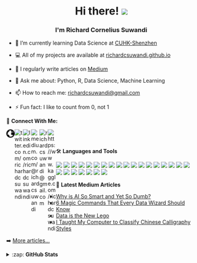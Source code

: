 <h1 align="center">Hi there! <img src="https://media.giphy.com/media/hvRJCLFzcasrR4ia7z/giphy.gif" width="40px"></h1>
<h3 align="center">I'm Richard Cornelius Suwandi</h3>

- 🌱 I’m currently learning Data Science at [CUHK-Shenzhen](https://cuhk.edu.cn)

- 💻 All of my projects are available at [richardcsuwandi.github.io](https://richardcsuwandi.github.io)

- 📝 I regularly write articles on [Medium](https://www.medium.com/@richardcsuwandi)

- 💬 Ask me about: Python, R, Data Science, Machine Learning

- 📫 How to reach me: richardcsuwandi@gmail.com

- ⚡ Fun fact: I like to count from 0, not 1

🔗 **Connect With Me:**

[<img align="left" alt="richardcsuwandi.github.io" width="22px" src="https://raw.githubusercontent.com/iconic/open-iconic/master/svg/globe.svg" />][Website]
[<img align="left" alt="twitter.com/richardcsuwandi" width="22px" src="https://cdn.jsdelivr.net/npm/simple-icons@v3/icons/twitter.svg" />][Twitter]
[<img align="left" alt="linkedin.com/richardcsuwandi" width="22px" src="https://cdn.jsdelivr.net/npm/simple-icons@v3/icons/linkedin.svg" />][LinkedIn]
[<img align="left" alt="medium.com/@richardcsuwandi" width="22px" src="http://simpleicons.org/icons/medium.svg" />][Medium]
[<img align="left" alt="richardcsuwandi@gmail.com" width="22px" src="http://simpleicons.org/icons/gmail.svg" />][Email]
[<img align="left" alt="https://www.kaggle.com/richardcsuwandi" width="22px" src="http://simpleicons.org/icons/kaggle.svg" />][Kaggle]

<br />
<br />

🛠️ **Languages and Tools**

![](https://img.shields.io/badge/Code-Python-informational?style=flat&logo=python&logoColor=white&color=3776AB)
![](https://img.shields.io/badge/Code-Julia-informational?style=flat&logo=julia&logoColor=white&color=9558B2)
![](https://img.shields.io/badge/Code-LaTeX-informational?style=flat&logo=LaTeX&logoColor=white&color=008080)
![](https://img.shields.io/badge/Code-Jupyter-informational?style=flat&logo=jupyter&logoColor=white&color=F37626)
![](https://img.shields.io/badge/Code-Git-informational?style=flat&logo=Git&logoColor=white&color=F05032)
![](https://img.shields.io/badge/Code-Colab-informational?style=flat&logo=google-colab&logoColor=white&color=F4B400)
![](https://img.shields.io/badge/Code-Docker-informational?style=flat&logo=docker&logoColor=white&color=2496ED)
![](https://img.shields.io/badge/Code-TensorFlow-informational?style=flat&logo=TensorFlow&logoColor=white&color=FF6F00)
![](https://img.shields.io/badge/Code-Keras-informational?style=flat&logo=Keras&logoColor=white&color=D00000)
![](https://img.shields.io/badge/Code-PyTorch-informational?style=flat&logo=PyTorch&logoColor=white&color=EE4C2C)
![](https://img.shields.io/badge/Code-Pandas-informational?style=flat&logo=pandas&logoColor=white&color=150458)
![](https://img.shields.io/badge/Code-NumPy-informational?style=flat&logo=numpy&logoColor=white&color=013243)
![](https://img.shields.io/badge/Code-SciPy-informational?style=flat&logo=scipy&logoColor=white&color=8CAAE6)
![](https://img.shields.io/badge/Code-ScikitLearn-informational?style=flat&logo=scikit-learn&logoColor=white&color=F7931E)
![](https://img.shields.io/badge/Code-VSCode-informational?style=flat&logo=visual-studio-code&logoColor=white&color=0078d7)
![](https://img.shields.io/badge/Code-Atom-informational?style=flat&logo=atom&logoColor=white&color=66595C)
![](https://img.shields.io/badge/Code-Vim-informational?style=flat&logo=vim&logoColor=white&color=019733)
![](https://img.shields.io/badge/Code-RStudio-informational?style=flat&logo=rstudio&logoColor=white&color=75AADB)
![](https://img.shields.io/badge/GitHub-informational?style=flat&logo=github&logoColor=white&color=181717)
![](https://img.shields.io/badge/Kaggle-informational?style=flat&logo=kaggle&logoColor=white&color=20BEFF)
![](https://img.shields.io/badge/Overleaf-informational?style=flat&logo=overleaf&logoColor=white&color=47A141)
![](https://img.shields.io/badge/OS-Linux-informational?style=flat&logo=linux&logoColor=white&color=FCC624)
![](https://img.shields.io/badge/OS-Windows-informational?style=flat&logo=windows&logoColor=white&color=0078D6)
![](https://img.shields.io/badge/Ubuntu-informational?style=flat&logo=ubuntu&logoColor=white&color=E95420)
![](https://img.shields.io/badge/Shell-Bash-informational?style=flat&logo=gnu-bash&logoColor=white&color=4EAA25)

📕 **Latest Medium Articles**
<!-- BLOG-POST-LIST:START -->
- [Why is AI So Smart and Yet So Dumb?](https://towardsdatascience.com/why-ai-is-so-smart-and-yet-so-dumb-c156cc87fafa?source=rss-727a207951a0------2)
- [6 Magic Commands That Every Data Wizard Should Know](https://towardsdatascience.com/6-magic-commands-that-every-data-wizard-should-know-87eaf9e2567c?source=rss-727a207951a0------2)
- [Data is the New Lego](https://towardsdatascience.com/data-is-the-new-lego-bc634cc8a795?source=rss-727a207951a0------2)
- [I Taught My Computer to Classify Chinese Calligraphy Styles](https://towardsdatascience.com/i-taught-my-computer-to-classify-chinese-calligraphy-styles-4d0160478ce1?source=rss-727a207951a0------2)
<!-- BLOG-POST-LIST:END -->
➡️ [More articles...](https://medium.com/@richardcsuwandi)

<details>
  <summary>:zap: <b>GitHub Stats</b></summary>

  <img align="left" alt="richardcsuwandi's Github Stats" src="https://github-readme-stats.richardcsuwandi.vercel.app/api?username=richardcsuwandi&show_icons=true&hide_border=true" />

</details>

[Website]: https://richardcsuwandi.github.io
[Twitter]: https://twitter.com/richardcsuwandi
[LinkedIn]: https://linkedin.com/in/richardcsuwandi
[Medium]: https://medium.com/@richardcsuwandi
[Email]: mailto:richardcsuwandi@gmail.com
[Kaggle]: https://www.kaggle.com/richardcsuwandi
